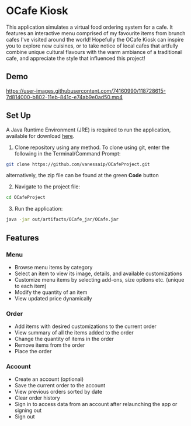 # OCafe Kiosk 

This application simulates a virtual food ordering system for a cafe. It features an interactive menu comprised of my favourite 
items from brunch cafes I've visited around the world! Hopefully the OCafe Kiosk can inspire you to explore new cuisines, 
or to take notice of local cafes that artfully combine unique cultural flavours with the warm ambiance of a traditional 
cafe, and appreciate the style that influenced this project!

## Demo

https://user-images.githubusercontent.com/74160990/118728615-7d814000-b802-11eb-841c-e74ab9e0ad50.mp4



## Set Up
A Java Runtime Environment (JRE) is required to run the application, available for download [here](https://www.oracle.com/ca-en/java/technologies/javase-jre8-downloads.html).


1. Clone repository using any method. To clone using git, enter the following in the Terminal/Command Prompt:
```bash
git clone https://github.com/vanessaip/OCafeProject.git
```
alternatively, the zip file can be found at the green **Code** button   
    
2. Navigate to the project file:
```bash
cd OCafeProject
```
    
3. Run the application:
```bash
java -jar out/artifacts/OCafe_jar/OCafe.jar
```


## Features
### Menu
- Browse menu items by category
- Select an item to view its image, details, and available customizations
- Customize menu items by selecting add-ons, size options etc. (unique to each item)
- Modify the quantity of an item
- View updated price dynamically

### Order
- Add items with desired customizations to the current order
- View summary of all the items added to the order
- Change the quantity of items in the order
- Remove items from the order
- Place the order

### Account
- Create an account (optional)
- Save the current order to the account
- View previous orders sorted by date 
- Clear order history
- Sign in to access data from an account after relaunching the app or signing out
- Sign out 

